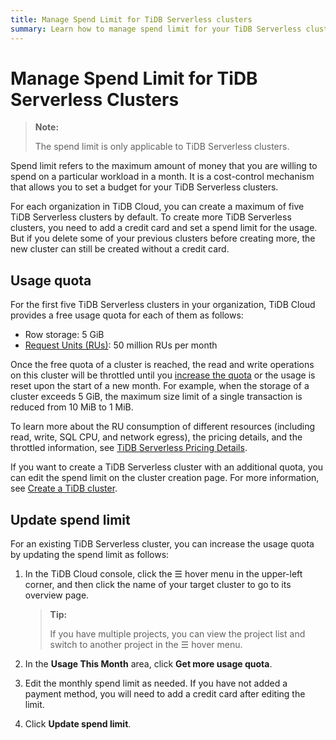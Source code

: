 ```yaml
---
title: Manage Spend Limit for TiDB Serverless clusters
summary: Learn how to manage spend limit for your TiDB Serverless clusters.
---
```


# Manage Spend Limit for TiDB Serverless Clusters

> **Note:**
>
> The spend limit is only applicable to TiDB Serverless clusters.

Spend limit refers to the maximum amount of money that you are willing to spend on a particular workload in a month. It is a cost-control mechanism that allows you to set a budget for your TiDB Serverless clusters.

For each organization in TiDB Cloud, you can create a maximum of five TiDB Serverless clusters by default. To create more TiDB Serverless clusters, you need to add a credit card and set a spend limit for the usage. But if you delete some of your previous clusters before creating more, the new cluster can still be created without a credit card.

## Usage quota

For the first five TiDB Serverless clusters in your organization, TiDB Cloud provides a free usage quota for each of them as follows:

- Row storage: 5 GiB
- [Request Units (RUs)](/tidb-cloud/tidb-cloud-glossary.md#request-unit): 50 million RUs per month

Once the free quota of a cluster is reached, the read and write operations on this cluster will be throttled until you [increase the quota](#update-spend-limit) or the usage is reset upon the start of a new month. For example, when the storage of a cluster exceeds 5 GiB, the maximum size limit of a single transaction is reduced from 10 MiB to 1 MiB.

To learn more about the RU consumption of different resources (including read, write, SQL CPU, and network egress), the pricing details, and the throttled information, see [TiDB Serverless Pricing Details](https://www.pingcap.com/tidb-cloud-serverless-pricing-details).

If you want to create a TiDB Serverless cluster with an additional quota, you can edit the spend limit on the cluster creation page. For more information, see [Create a TiDB cluster](/tidb-cloud/create-tidb-cluster.md#step-4-create-a-tidb-cluster).

## Update spend limit

For an existing TiDB Serverless cluster, you can increase the usage quota by updating the spend limit as follows:

1. In the TiDB Cloud console, click the ☰ hover menu in the upper-left corner, and then click the name of your target cluster to go to its overview page.

    > **Tip:**
    >
    > If you have multiple projects, you can view the project list and switch to another project in the ☰ hover menu.

2. In the **Usage This Month** area, click **Get more usage quota**.
3. Edit the monthly spend limit as needed. If you have not added a payment method, you will need to add a credit card after editing the limit.
4. Click **Update spend limit**.

